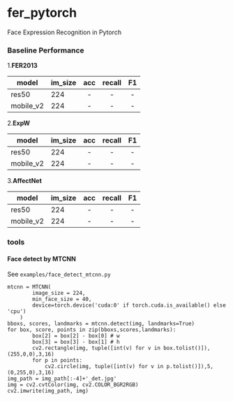 # fer_pytorch
Face Expression Recognition in Pytorch 

### Baseline Performance

1.**FER2013**

model| im_size| acc| recall| F1
|---|---|:---:| :---: | :---:
res50| 224| -|-|-
mobile_v2|224|-|-|-

2.**ExpW**

model| im_size| acc| recall| F1
|---|---|:---:| :---: | :---:
res50| 224| -|-|-
mobile_v2|224|-|-|-


3.**AffectNet**

model| im_size| acc| recall| F1
|---|---|:---:| :---: | :---:
res50| 224| -|-|-
mobile_v2|224|-|-|-

###  tools
#### Face detect by MTCNN
See `examples/face_detect_mtcnn.py`
```
mtcnn = MTCNN(
        image_size = 224,
        min_face_size = 40,
        device=torch.device('cuda:0' if torch.cuda.is_available() else 'cpu')
    )
bboxs, scores, landmarks = mtcnn.detect(img, landmarks=True)
for box, score, points in zip(bboxs,scores,landmarks):
        box[2] = box[2] - box[0] # w
        box[3] = box[3] - box[1] # h
        cv2.rectangle(img, tuple([int(v) for v in box.tolist()]), (255,0,0),3,16)
        for p in points:
            cv2.circle(img, tuple([int(v) for v in p.tolist()]),5, (0,255,0),3,16)
img_path = img_path[:-4]+'_det.jpg'
img = cv2.cvtColor(img, cv2.COLOR_BGR2RGB)
cv2.imwrite(img_path, img)
```
